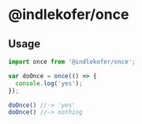 # @indlekofer/once

## Usage

```js
import once from '@indlekofer/once';

var doOnce = once(() => {
  console.log('yes');
});

doOnce() //-> 'yes'
doOnce() //-> nothing
```
